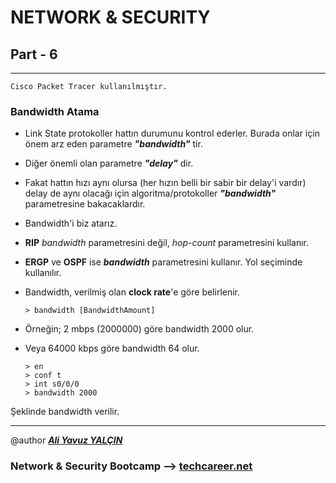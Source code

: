 # NETWORK & SECURITY

## Part - 6
----

	Cisco Packet Tracer kullanılmıştır.

### Bandwidth Atama

*	Link State protokoller hattın durumunu kontrol ederler. Burada onlar için önem arz eden parametre ***"bandwidth"*** tir.
*	Diğer önemli olan parametre ***"delay"*** dir.
*	Fakat hattın hızı aynı olursa (her hızın belli bir sabir bir delay'i vardır) delay de aynı olacağı için algoritma/protokoller ***"bandwidth"*** parametresine bakacaklardır.
*	Bandwidth'i biz atarız.
*	**RIP** *bandwidth* parametresini değil, *hop-count* parametresini kullanır.
*	**ERGP** ve **OSPF** ise ***bandwidth*** parametresini kullanır. Yol seçiminde kullanılır.
*	Bandwidth, verilmiş olan **clock rate**'e göre belirlenir.

		> bandwidth [BandwidthAmount]
		
*	Örneğin; 2 mbps (2000000) göre bandwidth 2000 olur.
*	Veya 64000 kbps göre bandwidth 64 olur.

		> en
		> conf t
		> int s0/0/0
		> bandwidth 2000

Şeklinde bandwidth verilir.


---

@author ***[Ali Yavuz YALÇIN](https://www.linkedin.com/in/ali-yavuz-yalcin/)***

### Network & Security Bootcamp --> [techcareer.net](https://www.techcareer.net/en)